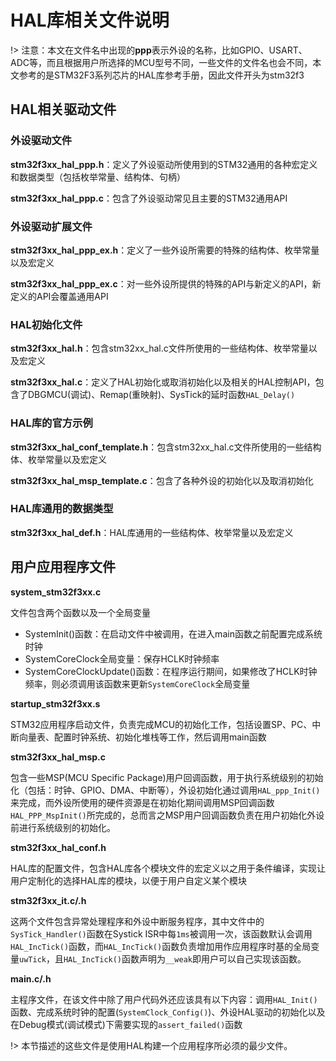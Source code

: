 # HAL库相关文件说明

!> 注意：本文在文件名中出现的**ppp**表示外设的名称，比如GPIO、USART、ADC等，而且根据用户所选择的MCU型号不同，一些文件的文件名也会不同，本文参考的是STM32F3系列芯片的HAL库参考手册，因此文件开头为stm32f3

## HAL相关驱动文件

### 外设驱动文件

**stm32f3xx_hal_ppp.h**：定义了外设驱动所使用到的STM32通用的各种宏定义和数据类型（包括枚举常量、结构体、句柄）

**stm32f3xx_hal_ppp.c**：包含了外设驱动常见且主要的STM32通用API

### 外设驱动扩展文件

**stm32f3xx_hal_ppp_ex.h**：定义了一些外设所需要的特殊的结构体、枚举常量以及宏定义

**stm32f3xx_hal_ppp_ex.c**：对一些外设所提供的特殊的API与新定义的API，新定义的API会覆盖通用API

### HAL初始化文件

**stm32f3xx_hal.h**：包含stm32xx_hal.c文件所使用的一些结构体、枚举常量以及宏定义

**stm32f3xx_hal.c**：定义了HAL初始化或取消初始化以及相关的HAL控制API，包含了DBGMCU(调试)、Remap(重映射)、SysTick的延时函数`HAL_Delay()`

### HAL库的官方示例

**stm32f3xx_hal_conf_template.h**：包含stm32xx_hal.c文件所使用的一些结构体、枚举常量以及宏定义

**stm32f3xx_hal_msp_template.c**：包含了各种外设的初始化以及取消初始化

### HAL库通用的数据类型

**stm32f3xx_hal_def.h**：HAL库通用的一些结构体、枚举常量以及宏定义


## 用户应用程序文件

**system_stm32f3xx.c**

文件包含两个函数以及一个全局变量

+ SystemInit()函数：在启动文件中被调用，在进入main函数之前配置完成系统时钟
+ SystemCoreClock全局变量：保存HCLK时钟频率
+ SystemCoreClockUpdate()函数：在程序运行期间，如果修改了HCLK时钟频率，则必须调用该函数来更新`SystemCoreClock`全局变量

**startup_stm32f3xx.s**

STM32应用程序启动文件，负责完成MCU的初始化工作，包括设置SP、PC、中断向量表、配置时钟系统、初始化堆栈等工作，然后调用main函数

**stm32f3xx_hal_msp.c**

包含一些MSP(MCU Specific Package)用户回调函数，用于执行系统级别的初始化（包括：时钟、GPIO、DMA、中断等），外设初始化通过调用`HAL_ppp_Init()`来完成，而外设所使用的硬件资源是在初始化期间调用MSP回调函数`HAL_PPP_MspInit()`所完成的，总而言之MSP用户回调函数负责在用户初始化外设前进行系统级别的初始化。

**stm32f3xx_hal_conf.h**

HAL库的配置文件，包含HAL库各个模块文件的宏定义以之用于条件编译，实现让用户定制化的选择HAL库的模块，以便于用户自定义某个模块

**stm32f3xx_it.c/.h**

这两个文件包含异常处理程序和外设中断服务程序，其中文件中的`SysTick_Handler()`函数在Systick ISR中每`1ms`被调用一次，该函数默认会调用`HAL_IncTick()`函数，而`HAL_IncTick()`函数负责增加用作应用程序时基的全局变量`uwTick`，且`HAL_IncTick()`函数声明为`__weak`即用户可以自己实现该函数。

**main.c/.h**

主程序文件，在该文件中除了用户代码外还应该具有以下内容：调用`HAL_Init()`函数、完成系统时钟的配置(`SystemClock_Config()`)、外设HAL驱动的初始化以及在Debug模式(调试模式)下需要实现的`assert_failed()`函数

!> 本节描述的这些文件是使用HAL构建一个应用程序所必须的最少文件。


